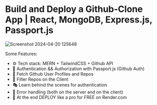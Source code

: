 # Build and Deploy a Github-Clone App | React, MongoDB, Express.js, Passport.js

![Screenshot 2024-04-20 125648](https://github.com/Adityak47/github-clone/assets/97977777/e40e26f4-6e5b-4923-b8d9-1d390220db43)


Some Features:

-   ⚙️ Tech stack: MERN + TailwindCSS + Github API 
-   🔑 Authentication && Authorization with Passport.js (Github Auth)
-   👾 Fetch Github User Profiles and Repos
-   🚀 Filter Repos on the Client
-   🎭 Learn behind the scenes for authentication
-   🐛 Error handling (both on the server and on the client)
-   🎃 At the end DEPLOY like a pro for FREE on Render.com
